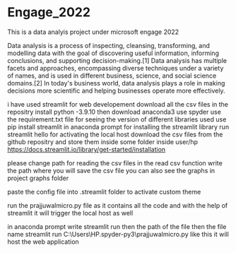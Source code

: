 # Engage_2022
This is a data analyis project under microsoft engage 2022

Data analysis is a process of inspecting, cleansing, transforming, and modelling data with the goal of discovering useful information, informing conclusions, and supporting decision-making.[1] Data analysis has multiple facets and approaches, encompassing diverse techniques under a variety of names, and is used in different business, science, and social science domains.[2] In today's business world, data analysis plays a role in making decisions more scientific and helping businesses operate more effectively.

i have used streamlit for web developement
download all the csv files in the repositry
install python -3.9.10
then  download anaconda3
use spyder
use the requirement.txt file for seeing the version of different libraries used
use pip install streamlit in anaconda prompt for installing the streamlit library
run streamlit hello for activating the local host 
download the csv files from the github repositry and store them inside some folder inside user/hp
https://docs.streamlit.io/library/get-started/installation

please change path for reading the csv files 
in the read csv function 
write the path where you will save the csv file
you can also see the graphs in project graphs folder

paste the config file into .streamlit folder to activate custom theme

run the prajjuwalmicro.py file as it contains all the code and with the help of streamlit it will trigger the local host as well

in anaconda prompt write streamlit run then the path of the file then the file name
streamlit run C:\Users\HP\.spyder-py3\prajjuwalmicro.py
like this 
it will host the web application


